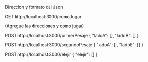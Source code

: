 Direccion y formato del Json

GET http://localhost:3000/comoJugar


(Agregue las direcciones y como jugar)

POST http://localhost:3000/primerPesaje
{
	"ladoA": [],
	"ladoB": []
}

POST http://localhost:3000/segundoPesaje
{
	"ladoA": [],
	"ladoB": []
}

POST http://localhost:3000/elejir
{
	"elejir": []
}

